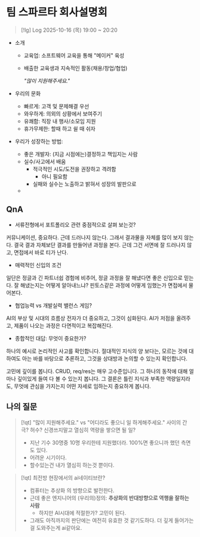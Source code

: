# 팀 스파르타 회사설명회

> [!lg] Log 2025-10-16 (목) 19:00 ~ 20:20
>



- 소개
  - 교육업: 소프트웨어 교육을 통해 "메이커" 육성
  - 배출한 교육생과 지속적인 활동(채용/창업/협업)

    _"많이 지원해주세요."_


- 우리의 문화
  - 빠르게: 고객 및 문제해결 우선
  - 와우하게: 의외의 상황에서 보여주기
  - 유쾌함: 직장 내 행사/소모임 지원
  - 휴가무제한: 할때 하고 쉴 때 쉬자 


- 우리가 성장하는 방법:
  - 좋은 개발자: (지금 시점에는)결정하고 책임지는 사람
  - 실수/사고에서 배움
    - 적극적인 시도/도전을 권장하고 격려함
      - 아니 필요함
    - 실패와 실수는 노출하고 밝혀서 성장의 발판으로
  - 

## QnA

- 서류전형에서 포트폴리오 관련 중점적으로 살펴 보는것?

커뮤니케이션, 중요하다. 근데 드러나지 않는다. 그래서 결과물을 자체를 많이 보지 않는다.
결국 결과 자체보단 결과를 만들어낸 과정을 본다. 근데 그건 서면에 잘 드러나지 않고, 면접에서 바로
티가 난다.


- 매력적인 신입의 조건

일단은 정글과 긴 파트너쉽 경험에 비추어, 정글 과정을 잘 해냈다면 좋은 신입으로 믿는다.
잘 해냈는지는 어떻게 알아내느냐? 핀토스같은 과정에 어떻게 임했는가 면접에서 물어본다.


- 협업능력 vs 개발실력 밸런스 게임?

AI의 부상 및 시대의 흐름상 전자가 더 중요하고, 그것이 심화된다. AI가 저점을 올려주고, 제품이 나오는
과정은 다면적이고 복잡해진다.


- 종합적인 대답: 무엇이 중요한가?

하나의 예시로 논리적인 사고를 확인합니다. 절대적인 지식의 양 보다는, 모르는 것에 대하여도 아는 바를
바탕으로 추론하고, 그것을 상대방과 논의할 수 있는지 확인합니다.

고민에 깊이를 봅니다. CRUD, req/res는 매우 고수준입니다. 그 하나의 동작에 대해 얼마나 깊이있게 들여
다 볼 수 있는지 봅니다. 그 결론은 틀린 지식과 부족한 역량일지라도, 무엇에 관심을 가지는지 어떤
자세로 임하는지 중요하게 봅니다.


## 나의 질문


> [!qt] "많이 지원해주세요." vs "어디라도 좋으니 일 하게해주세요." 사이의 간극? 허수? 신경쓰지말고 열심히 역량을 쌓으면 될 일?
>
>  - 지난 기수 30명중 10명 우리한테 지원했더라. 100%면 좋으니까 했던 측면도 있다.
>  - 어려운 시기이다.
>  - 할수있는건 내가 열심히 하는것 뿐이다.
> 


> [!qt] 최전방 현장에서의 ai네이티브란?
> 
> - 컴퓨터는 추상화 의 방향으로 발전한다.
> - 근데 좋은 엔지니어의 (우리의)정의: **추상화의 반대방향으로 역행을 잘하는 사람**
>   - 하지만 AI시대에 적절한가? 고민이 된다.
> - 그래도 아직까지의 판단에는 여전히 유효한 것 같기도하다. 더 깊게 들어가는걸 도와주는게 ai같아요.
